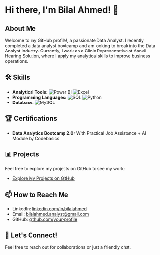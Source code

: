 # Hi there, I'm Bilal Ahmed! 👋

## About Me

Welcome to my GitHub profile!, a passionate Data Analyst. I recently completed a data analyst bootcamp and am looking to break into the Data Analyst industry. Currently, I work as a Clinic Representative at Aanvii Hearing Solution, where I apply my analytical skills to improve business operations.

## 🛠 Skills

- **Analytical Tools:**
  ![Power BI](https://img.shields.io/badge/PowerBI-F2C811?style=for-the-badge&logo=powerbi&logoColor=white)
  ![Excel](https://img.shields.io/badge/Excel-217346?style=for-the-badge&logo=microsoft-excel&logoColor=white)
- **Programming Languages:**
  ![SQL](https://img.shields.io/badge/SQL-4479A1?style=for-the-badge&logo=sql&logoColor=white)
  ![Python](https://img.shields.io/badge/Python-3776AB?style=for-the-badge&logo=python&logoColor=white)
- **Database:**
  ![MySQL](https://img.shields.io/badge/MySQL-4479A1?style=for-the-badge&logo=mysql&logoColor=white)

## 🏆 Certifications

- **Data Analytics Bootcamp 2.0:** With Practical Job Assistance + AI Module by Codebasics

## 📊 Projects

Feel free to explore my projects on GitHub to see my work:

- [Explore My Projects on GitHub](https://github.com/BilalAhmed18?tab=repositories)

## 📫 How to Reach Me

- LinkedIn: [linkedin.com/in/bilalahmed](https://linkedin.com/in/bilalahmed)
- Email: [bilalahmed.analyst@gmail.com](mailto:bilalahmed.analyst@gmail.com)
- GitHub: [github.com/your-profile](https://github.com/your-profile)

## 💬 Let's Connect!

Feel free to reach out for collaborations or just a friendly chat.
